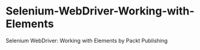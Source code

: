 # Selenium-WebDriver-Working-with-Elements
Selenium WebDriver: Working with Elements by Packt Publishing
